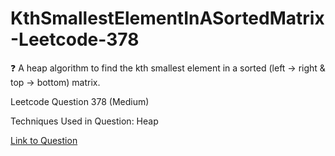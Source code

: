 # KthSmallestElementInASortedMatrix-Leetcode-378
:question: A heap algorithm to find the kth smallest element in a sorted (left -> right &amp; top -> bottom) matrix.


Leetcode Question 378 (Medium)

Techniques Used in Question:
Heap

[Link to Question](https://leetcode.com/problems/kth-smallest-element-in-a-sorted-matrix/)
